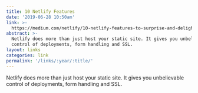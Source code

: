 ```yaml
---
title: 10 Netlify Features
date: '2019-06-28 10:50am'
link: >-
  https://medium.com/netlify/10-netlify-features-to-surprise-and-delight-225e846b7b21
abstract: >-
  Netlify does more than just host your static site. It gives you unbelievable
  control of deployments, form handling and SSL.
layout: links
categories: link
permalink: '/links/:year/:title/'
---
```

Netlify does more than just host your static site. It gives you unbelievable control of deployments, form handling and SSL. 
